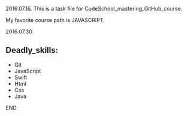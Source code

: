 2016.07.16.
This is a task file for CodeSchool_mastering_GitHub_course.

My favorite course path is JAVASCRIPT. 

2016.07.30.
## Deadly_skills: 
* Git 
* JavaScript
* Swift
* Html
* Css
* Java

END
